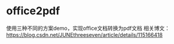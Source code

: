 # office2pdf
使用三种不同的方案demo，实现office文档转换为pdf文档
相关博文：https://blog.csdn.net/JUNEthreeseven/article/details/115166418
